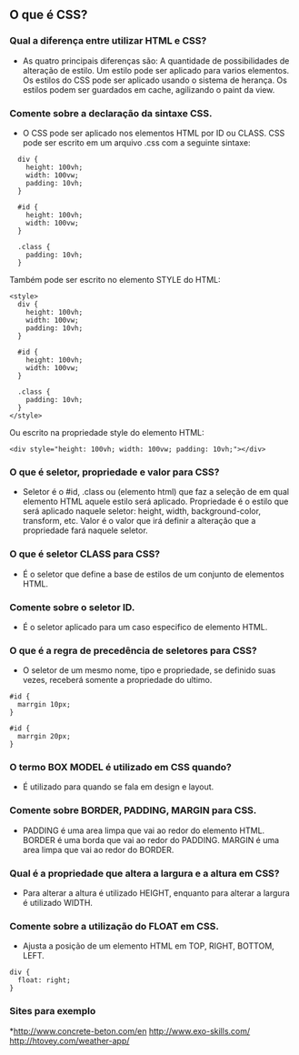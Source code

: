 ## O que é CSS?


### Qual a diferença entre utilizar HTML e CSS?
  * As quatro principais diferenças são: 
    A quantidade de possibilidades de alteração de estilo. 
    Um estilo pode ser aplicado para varios elementos. 
    Os estilos do CSS pode ser aplicado usando o sistema de herança.
    Os estilos podem ser guardados em cache, agilizando o paint da view.


### Comente sobre a declaração da sintaxe CSS.
  * O CSS pode ser aplicado nos elementos HTML por ID ou CLASS.
  CSS pode ser escrito em um arquivo .css com a seguinte sintaxe:
  ```
    div {
      height: 100vh;
      width: 100vw;
      padding: 10vh;
    }
  
    #id {
      height: 100vh;
      width: 100vw;
    }
    
    .class {
      padding: 10vh;
    }
  ```
  Também pode ser escrito no elemento STYLE do HTML:
  ```
  <style>
    div {
      height: 100vh;
      width: 100vw;
      padding: 10vh;
    }
  
    #id {
      height: 100vh;
      width: 100vw;
    }
    
    .class {
      padding: 10vh;
    }
  </style>
  ```
  Ou escrito na propriedade style do elemento HTML:
  ```
  <div style="height: 100vh; width: 100vw; padding: 10vh;"></div>
  ```


### O que é seletor, propriedade e valor para CSS?
  * Seletor é o #id, .class ou (elemento html) que faz a seleção de em qual elemento HTML aquele estilo será aplicado.
  Propriedade é o estilo que será aplicado naquele seletor: height, width, background-color, transform, etc.
  Valor é o valor que irá definir a alteração que a propriedade fará naquele seletor.


### O que é seletor CLASS para CSS?
  * É o seletor que define a base de estilos de um conjunto de elementos HTML.


### Comente sobre o seletor ID.
  * É o seletor aplicado para um caso especifico de elemento HTML.


### O que é a regra de precedência de seletores para CSS?
  * O seletor de um mesmo nome, tipo e propriedade, se definido suas vezes, receberá somente a propriedade do ultimo.
  ```
  #id {
    marrgin 10px;
  }

  #id {
    marrgin 20px;
  }
  ```


### O termo BOX MODEL é utilizado em CSS quando?
  * É utilizado para quando se fala em design e layout.
  
  
### Comente sobre BORDER, PADDING, MARGIN para CSS.
  * PADDING é uma area limpa que vai ao redor do elemento HTML.
  BORDER é uma borda que vai ao redor do PADDING.
  MARGIN é uma area limpa que vai ao redor do BORDER.
  
  
### Qual é a propriedade que altera a largura e a altura em CSS?
  * Para alterar a altura é utilizado HEIGHT, enquanto para alterar a largura é utilizado WIDTH.
  
  
### Comente sobre a utilização do FLOAT em CSS.
  * Ajusta a posição de um elemento HTML em TOP, RIGHT, BOTTOM, LEFT.
 
  ```
  div {
    float: right;
  }
  ```
  
### Sites para exemplo
 *http://www.concrete-beton.com/en
 http://www.exo-skills.com/
 http://htovey.com/weather-app/
